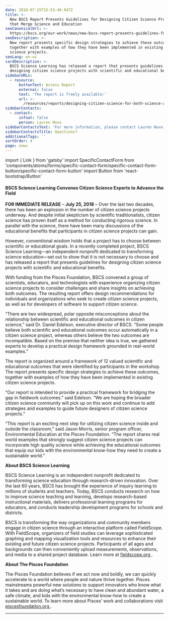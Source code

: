 ```yaml
---
date: 2018-07-25T15:53:40.847Z
title: >-
  New BSCS Report Presents Guidelines for Designing Citizen Science Projects
  that Merge Science and Education
seoCanonicalUrl: >-
  https://bscs.org/our-work/news/new-bscs-report-presents-guidelines-for-designing-citizen-science-projects-that-merge-science-and-education
seoDescription: >-
  New report presents specific design strategies to achieve these outcomes,
  together with examples of how they have been implemented in existing citizen
  science projects.
seoLang: en-us
cardDescription: >-
  BSCS Science Learning has released a report that presents guidelines for
  designing citizen science projects with scientific and educational benefits.
sidebarURLs:
  - resource:
      buttonText: Access Report
      external: false
      text: 'The report is freely available:'
      url: >-
        /resources/reports/designing-citizen-science-for-both-science-and-education-a-workshop-report/
sidebarContacts:
  - contact:
      infoat: false
      person: Lauren Novo
sidebarContactsText: 'For more information, please contact Lauren Novo.'
sidebarContactsTitle: Questions?
additionalTags: ''
sortOrder: 4
page: news
---
```


import { Link } from 'gatsby'
import SpecificContactForm from 'components/atoms/forms/specific-contact-form/specific-contact-form-button/specific-contact-form-button'
import Button from 'react-bootstrap/Button'

#### BSCS Science Learning Convenes Citizen Science Experts to Advance the Field

**FOR IMMEDIATE RELEASE** – **July 25, 2018** – Over the last two decades, there has been an explosion in the number of citizen science projects underway. And despite initial skepticism by scientific traditionalists, citizen science has proven itself as a method for conducting rigorous science. In parallel with the science, there have been many discussions of the educational benefits that participants in citizen science projects can gain.

However, conventional wisdom holds that a project has to choose between scientific or educational goals. In a recently completed project, BSCS Science Learning—an independent nonprofit dedicated to transforming science education—set out to show that it is not necessary to choose and has released a report that presents guidelines for designing citizen science projects with scientific and educational benefits.

With funding from the Pisces Foundation, BSCS convened a group of scientists, educators, and technologists with experience organizing citizen science projects to consider challenges and share insights on achieving both outcomes. The resulting report offers design recommendations for individuals and organizations who seek to create citizen science projects, as well as for developers of software to support citizen science.

“There are two widespread, polar opposite misconceptions about the relationship between scientific and educational outcomes in citizen science,” said Dr. Daniel Edelson, executive director of BSCS. “Some people believe both scientific and educational outcomes occur automatically in a citizen science project, whereas others believe the two outcomes are incompatible. Based on the premise that neither idea is true, we gathered experts to develop a practical design framework grounded in real-world examples.”

The report is organized around a framework of 12 valued scientific and educational outcomes that were identified by participants in the workshop. The report presents specific design strategies to achieve these outcomes, together with examples of how they have been implemented in existing citizen science projects.

“Our report is intended to provide a practical framework for bridging the gap in fieldwork outcomes.” said Edelson. “We are hoping the broader citizen science community will pick up on this work and continue to add strategies and examples to guide future designers of citizen science projects.”

“This report is an exciting next step for utilizing citizen science inside and outside the classroom,” said Jason Morris, senior program officer, Environmental Education at the Pisces Foundation. “The report shares real world examples that strongly suggest citizen science projects can incorporate high quality science while achieving the educational outcomes that equip our kids with the environmental know-how they need to create a sustainable world.”

<!-- The report is freely available here: -->

<!-- <Link className="btn btn-outline-secondary mb-4" target="_blank" to="/resources/reports/designing-citizen-science-for-both-science-and-education-a-workshop-report/">Access Report</Link> -->


**About BSCS Science Learning**

BSCS Science Learning is an independent nonprofit dedicated to transforming science education through research-driven innovation. Over the last 60 years, BSCS has brought the experience of inquiry learning to millions of students and teachers. Today, BSCS conducts research on how to improve science teaching and learning, develops research-based instructional materials, delivers professional learning programs for educators, and conducts leadership development programs for schools and districts.

BSCS is transforming the way organizations and community members engage in citizen science through an interactive platform called FieldScope. With FieldScope, organizers of field studies can leverage sophisticated graphing and mapping visualization tools and resources to enhance their existing and future citizen science projects. Participants of all ages and backgrounds can then conveniently upload measurements, observations, and media to a shared project database. Learn more at <a href="http://www.fieldscope.org/" target="_blank" rel="noopener noreferrer">fieldscope.org&nbsp;<sup><i style="font-size: .65rem;" class="fas fa-external-link-alt"></i></sup></a>.

**About The Pisces Foundation**

The Pisces Foundation believes if we act now and boldly, we can quickly accelerate to a world where people and nature thrive together. Pisces mainstreams powerful new solutions to support innovators who know what it takes and are doing what’s necessary to have clean and abundant water, a safe climate, and kids with the environmental know-how to create a sustainable world. To learn more about Pisces’ work and collaborations visit <a href="https://piscesfoundation.org/" target="_blank" rel="noopener noreferrer">piscesfoundation.org&nbsp;<sup><i style="font-size: .65rem;" class="fas fa-external-link-alt"></i></sup></a>.

- - -
